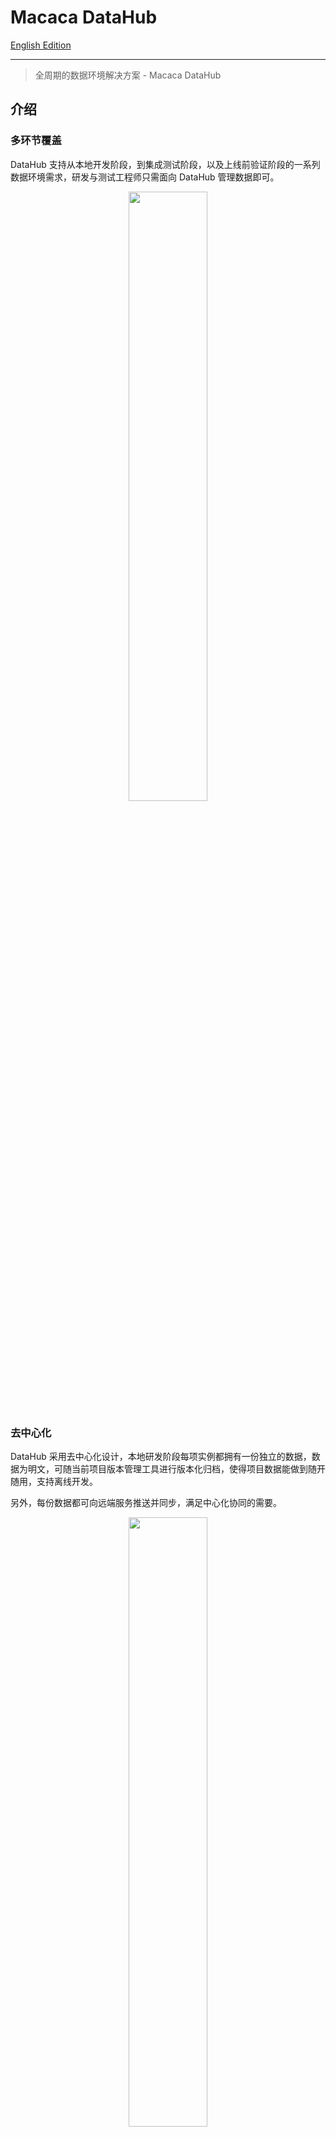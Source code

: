 # Macaca DataHub

[English Edition](./README.md)

---

> 全周期的数据环境解决方案 - Macaca DataHub

## 介绍

### 多环节覆盖

DataHub 支持从本地开发阶段，到集成测试阶段，以及上线前验证阶段的一系列数据环境需求，研发与测试工程师只需面向 DataHub 管理数据即可。

<div align="center">
  <img src="https://wx4.sinaimg.cn/large/6d308bd9gy1fokqvum2gsj20s10l70vh.jpg" width="50%" />
</div>

### 去中心化

DataHub 采用去中心化设计，本地研发阶段每项实例都拥有一份独立的数据，数据为明文，可随当前项目版本管理工具进行版本化归档，使得项目数据能做到随开随用，支持离线开发。

另外，每份数据都可向远端服务推送并同步，满足中心化协同的需要。

<div align="center">
  <img src="https://wx3.sinaimg.cn/large/6d308bd9gy1fokxgydf80j20np0cr0ts.jpg" width="50%" />
</div>

### 数据流动管理

DataHub 采用单向数据流动的原则，使当前项目下的数据状态及时变更。

<div align="center">
  <img src="https://wx1.sinaimg.cn/large/6d308bd9gy1fokxgywfajj20mx0g0wfj.jpg" width="50%" />
</div>

### 文档一致性

DataHub 将 Mock 数据与字段描述整合处理，自动生成接口文档。使得文档能够与交互字段随时保持一致。

<div align="center">
  <img src="https://wx3.sinaimg.cn/large/6d308bd9gy1fpbm9w2ohoj21kw13ak2r.jpg" width="75%" />
</div>

### 场景管理

DataHub 采用多场景设计，能够根据场景名称进行数据分组，同时提供了场景数据的增、删、改，可以通过 DataHub 的面板界面进行操作。

Datahub 可以定义动态路径，底层使用的是 [path-to-regexp](https://github.com/pillarjs/path-to-regexp) 。

| DataHub API 定义 | 匹配的 URL 路径      |
| ----             | ----                 |
| api1/books       | api1/books           |
| api2/:foo/:bar   | api2/group/project   |
| api3/:id         | api3/aaaaa           |
| api3/:id         | api3/bbbbb           |

<div align="center">
  <img src="https://wx3.sinaimg.cn/large/6d308bd9gy1fpbm9x6ctkj21kw13a16k.jpg" width="75%" />
</div>

### 快照录入

DataHub 兼备代理功能，会将最近请求的实时响应保存下来，便于归档。也就是说你可以通过已归档的快照随时复现当时的场景。

<div align="center">
  <img src="https://wx3.sinaimg.cn/large/6d308bd9gy1fpbm9xwssnj21kw13adu9.jpg" width="75%" />
</div>

[更多请到 Macaca 官网](//macacajs.github.io/datahub)

## 安装

通过 npm 安装Macaca DataHub 命令行客户端：

```bash
$ npm i macaca-datahub -g
```

## 一键启动

通过如下命令即可开启 DataHub 服务：

```bash
$ datahub server
```

DataHub 启动后会定期备份数据库到数据库文件所在的目录下，备份文件的前缀为 `macaca-datahub.data-backup-`

## 使用 Docker 启动

```bash
$ docker run -it -p 9200:9200 -p 9300:9300 macacajs/macaca-datahub
```

## 配置选项

| 字段名       | 类型     | 描述                        | 默认      |
| ------------ | -------- | --------------------------- | --------- |
| port         | Number   | DataHub 服务启动端口        | 9200      |
| mode         | String   | DataHub 服务启动模式        | 'prod'    |
| protocol     | String   | DataHub 服务交互协议        | 'http'    |
| database     | String   | DataHub 数据库地址          | $HOME     |
| store        | String   | 数据流归档文件路径          | undefined |
| view         | Object   | 界面静态文件访问地址配置    | {}        |

配置示例: [macaca-datahub.config.js](./macaca-datahub.config.js)

```javascript
module.exports = {
  mode: 'local',

  port: 7001,

  store: path.resolve(__dirname, 'data'),

  view: {
    // set assets base url
    assetsUrl: 'https://npmcdn.com/datahub-view@latest',
  },
};
```

可以通过指定 [`.js`|`.json`] 后缀格式的配置文件。

```bash
$ datahub server -c path/to/config.js --verbose
```

## Schema 语法

DataHub 采用 [标准的 JSON schema 语法](//github.com/epoberezkin/ajv) 来描述接口，用以校验数据和自动生成文档，schema 需要以下格式： 

```json
{
  "type": "object",
  "required": [
    "success"
  ],
  "properties": {
    "success": {
      "type": "boolean",
      "description": "server side success"
    },
    "data": {
      "type": "array",
      "description": "data field",
      "required": [
        "age",
        "key",
        "name",
        "address"
      ],
      "items": [
        {
          "type": "object",
          "required": [
            "name"
          ],
          "properties": {
            "key": {
              "type": "string",
              "description": "key description"
            },
            "name": {
              "type": "string",
              "description": "name description"
            },
            "age": {
              "type": "number",
              "description": "age description"
            },
            "address": {
              "type": "string",
              "description": "address description"
            }
          }
        }
      ]
    },
    "errorMessage": {
      "type": "string",
      "description": "error message description"
    }
  }
}
```

webpack 项目可作为示例： [webpack-datahub-sample](//github.com/macaca-sample/webpack-datahub-sample)

## 项目集成示例

Macaca DataHub 可与所有类型的iOS, Android 和 Web 工程集成，以下有些参考示例：

- [android-datahub-sample](//github.com/app-bootstrap/android-app-bootstrap) - Android 的例子
- [ios-datahub-sample](//github.com/app-bootstrap/ios-app-bootstrap) - iOS 的例子
- [antd-sample](//github.com/macaca-sample/antd-sample) - Ant Design 的例子
- [angular-datahub-sample](//github.com/macaca-sample/angular-datahub-sample) - Angular 的例子

### 中间件集成

Macaca DataHub 可通过中间件形式集成到 Webpack 项目中，请见中间件文档：[datahub-proxy-middleware](//github.com/macacajs/datahub-proxy-middleware)

### Egg.js 集成

更多关于 [egg-datahub](//github.com/macacajs/egg-datahub)

### UmiJS 集成

[UmiJS](//github.com/umijs/umi/tree/master/packages/umi-plugin-datahub) 极快的类 Next.js 的 React 应用框架。

- [umi-examples](//github.com/umijs/umi-examples/tree/master/eleme-demo)

## 使用 Docker 镜像

[见文档](//github.com/macacajs/macaca-datahub#play-docker)

## SDK 接入

DataHub 提供多个语言平台的 SDK，方便与你的主工程或测试工程集成，也方便通过 API 形式操作 DataHub。

- [Node.js](//github.com/macacajs/datahub-nodejs-sdk)
- [Java](//github.com/macacajs/datahub-java-sdk)
- [Python](//github.com/macacajs/datahub-python-sdk)

## License

The MIT License (MIT)
